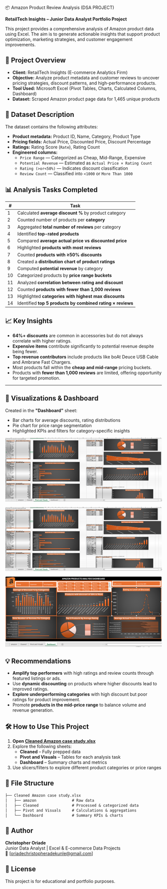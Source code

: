 📦 Amazon Product Review Analysis (DSA PROJECT)

**RetailTech Insights – Junior Data Analyst Portfolio Project**

This project provides a comprehensive analysis of Amazon product data using Excel. The aim is to generate actionable insights that support product optimization, marketing strategies, and customer engagement improvements.


## 📁 Project Overview

- **Client:** RetailTech Insights (E-commerce Analytics Firm)
- **Objective:** Analyze product metadata and customer reviews to uncover pricing strategies, discount patterns, and high-performance products.
- **Tool Used:** Microsoft Excel (Pivot Tables, Charts, Calculated Columns, Dashboard)
- **Dataset:** Scraped Amazon product page data for 1,465 unique products


## 🧾 Dataset Description

The dataset contains the following attributes:
- **Product metadata:** Product ID, Name, Category, Product Type
- **Pricing fields:** Actual Price, Discounted Price, Discount Percentage
- **Ratings:** Rating Score (`Rate`), Rating Count
- **Engineered columns:**
  - `Price Range` — Categorized as Cheap, Mid-Range, Expensive
  - `Potential Revenue` — Estimated as `Actual Price × Rating Count`
  - `Rating (>or<50%)` — Indicates discount classification
  - `Review Count` — Classified into `<1000` or `More Than 1000`


## 📊 Analysis Tasks Completed

| # | Task |
|--|------|
| 1 | Calculated **average discount %** by product category |
| 2 | Counted number of products per **category** |
| 3 | Aggregated **total number of reviews** per category |
| 4 | Identified **top-rated products** |
| 5 | Compared **average actual price vs discounted price** |
| 6 | Highlighted **products with most reviews** |
| 7 | Counted **products with ≥50% discounts** |
| 8 | Created a **distribution chart of product ratings** |
| 9 | Computed **potential revenue** by category |
| 10 | Categorized products by **price range buckets** |
| 11 | Analyzed **correlation between rating and discount** |
| 12 | Counted **products with fewer than 1,000 reviews** |
| 13 | Highlighted **categories with highest max discounts** |
| 14 | Identified **top 5 products by combined rating × reviews** |


## 📈 Key Insights

- **64%+ discounts** are common in accessories but do not always correlate with higher ratings.
- **Expensive items** contribute significantly to potential revenue despite being fewer.
- **Top revenue contributors** include products like boAt Deuce USB Cable and Ambrane Fast Chargers.
- Most products fall within the **cheap and mid-range** pricing buckets.
- Products with **fewer than 1,000 reviews** are limited, offering opportunity for targeted promotion.

---

## 📌 Visualizations & Dashboard

Created in the **"Dashboard"** sheet:
- Bar charts for average discounts, rating distributions
- Pie chart for price range segmentation
- Highlighted KPIs and filters for category-specific insights

![image alt](https://github.com/ChrisNetwork07/Amazon-Analysis-Project/blob/main/Amazon%20Pivots.PNG)

![image alt](https://github.com/ChrisNetwork07/Amazon-Analysis-Project/blob/main/Amazon%20Pivots.PNG)

![image alt](https://github.com/ChrisNetwork07/Amazon-Analysis-Project/blob/main/Amazon%20Dash.PNG)












  


## 💡 Recommendations

- **Amplify top performers** with high ratings and review counts through featured listings or ads.
- Use **dynamic discounting** on products where higher discounts lead to improved ratings.
- **Explore underperforming categories** with high discount but poor ratings for product improvement.
- Promote **products in the mid-price range** to balance volume and revenue generation.


## 🛠 How to Use This Project

1. **Open [Cleaned Amazon case study.xlsx](https://docs.google.com/spreadsheets/d/1RnhjlamwiphRwz8Sq62wguBF2Rg0VlE7/edit?usp=drive_link&ouid=110169533604601907570&rtpof=true&sd=true)**
2. Explore the following sheets:
   - **Cleaned** – Fully prepped data
   - **Pivot and Visuals** – Tables for each analysis task
   - **Dashboard** – Summary charts and metrics
3. Use slicers/filters to explore different product categories or price ranges


## 📂 File Structure

```
├── Cleaned Amazon case study.xlsx
│   ├── amazon                # Raw data
│   ├── Cleaned               # Processed & categorized data
│   ├── Pivot and Visuals     # Calculations & aggregations
│   └── Dashboard             # Summary KPIs & charts
```


## 👤 Author

**Christopher Oriade**  
Junior Data Analyst | Excel & E-commerce Data Projects  
📧 [oriadechristopheradekunle@gmail.com]


## 📄 License

This project is for educational and portfolio purposes.
